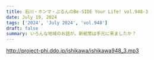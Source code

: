 ```yaml
---
title: 石川・ホンマ・ぶるんのBe-SIDE Your Life! vol.948-3
date: July 19, 2024
tags: ['2024', 'July 2024', 'vol.948']
draft: false
summary: いろんな地域のお話が。新紙幣は手元に来ましたか？
---
```


http://project-phi.ddo.jp/ishikawa/ishikawa948_3.mp3